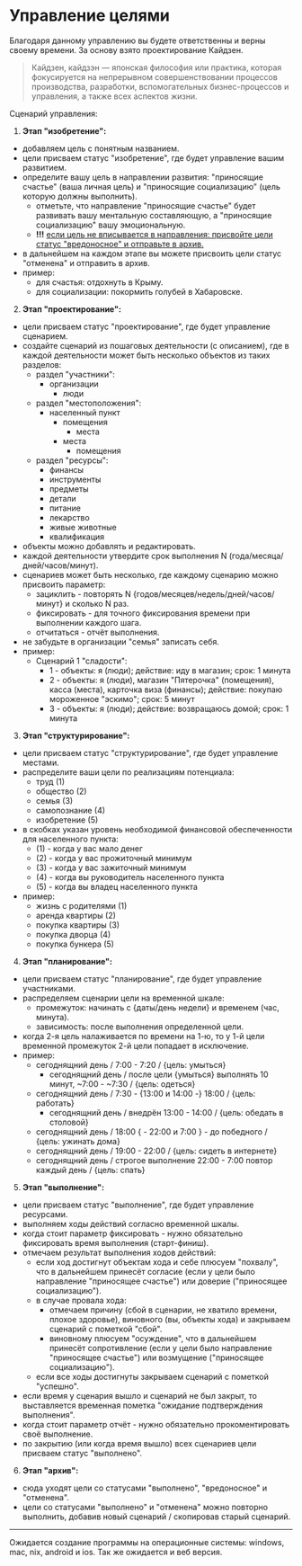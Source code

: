 # Управление целями

Благодаря данному управлению вы будете ответственны и верны своему времени. За основу взято проектирование Кайдзен.

> Кайдзен, кайдзэн — японская философия или практика, которая фокусируется на непрерывном совершенствовании процессов производства, разработки, вспомогательных бизнес-процессов и управления, а также всех аспектов жизни.

Сценарий управления:

1. **Этап "изобретение":**
- добавляем цель с понятным названием.
- цели присваем статус "изобретение", где будет управление вашим развитием.
- определите вашу цель в направлении развития: "приносящие счастье" (ваша личная цель) и "приносящие социализацию" (цель которую должны выполнить).
     - отметьте, что направление "приносящие счастье" будет развивать вашу ментальную составляющую, а "приносящие социализацию" вашу эмоциональную.
     - **!!!** <u>если цель не вписывается в направления: присвойте цели статус "вредоносное" и отправьте в архив.</u>
- в дальнейшем на каждом этапе вы можете присвоить цели статус "отменена" и отправить в архив.
- пример: 
    - для счастья: отдохнуть в Крыму.
    - для социализации: покормить голубей в Хабаровске.
2. **Этап "проектирование":**
- цели присваем статус "проектирование", где будет управление сценарием.
- создайте сценарий из пошаговых деятельности (с описанием), где в каждой деятельности может быть несколько объектов из таких разделов:
     - раздел "участники":
          - организации
             - люди 
     - раздел "местоположения":
          - населенный пункт
             - помещения 
                - места
             - места
                - помещения 
     - раздел "ресурсы":
          - финансы 
          - инструменты 
          - предметы 
          - детали 
          - питание
          - лекарство
          - живые животные
          - квалификация
- объекты можно добавлять и редактировать.
- каждой деятельности утвердите срок выполнения N (года/месяца/дней/часов/минут).
- сценариев может быть несколько, где каждому сценарию можно присвоить параметр:
     - зациклить - повторять N {годов/месяцев/недель/дней/часов/минут} и сколько N раз.
     - фиксировать - для точного фиксирования времени при выполнении каждого шага.
     - отчитаться - отчёт выполнения.
- не забудьте в организации "семья" записать себя.
- пример:
     - Сценарий 1 "сладости":
        - 1 - объекты: я (люди); действие: иду в магазин; срок: 1 минута
        - 2 - объекты: я (люди), магазин "Пятерочка" (помещения), касса (места), карточка виза (финансы); действие: покупаю мороженное "эскимо"; срок: 5 минут
        - 3 - объекты: я (люди); действие: возвращаюсь домой; срок: 1 минута
3. **Этап "структурирование":**
- цели присваем статус "структурирование", где будет управление местами.
- распределите ваши цели по реализациям потенциала: 
    - труд (1)
    - общество (2)
    - семья (3)
    - самопознание (4)
    - изобретение (5)
- в скобках указан уровень необходимой финансовой обеспеченности для населенного пункта:
    - (1) - когда у вас мало денег
    - (2) - когда у вас прожиточный минимум
    - (3) - когда у вас зажиточный минимум
    - (4) - когда вы руководитель населенного пункта
    - (5) - когда вы владец населенного пункта
- пример: 
    - жизнь с родителями (1)
    - аренда квартиры (2)
    - покупка квартиры (3)
    - покупка дворца (4)
    - покупка бункера (5)
4. **Этап "планирование":**
- цели присваем статус "планирование", где будет управление участниками.
- распределяем сценарии цели на временной шкале: 
     - промежуток: начинать с {даты/день недели} и временем (час, минута).
     - зависимость: после выполнения определенной цели.
- когда 2-я цель налаживается по времени на 1-ю, то у 1-й цели временной промежуток 2-й цели попадает в исключение.
- пример: 
     - сегоднящний день / 7:00 - 7:20 / {цель: умыться}
          - сегоднящний день / после цели {умыться} выполнять 10 минут, ~7:00 - ~7:30 / {цель: одеться}
     - сегоднящний день / 7:30 - {13:00 и 14:00 -} 18:00 / {цель: работать}
          - сегоднящний день / внедрён 13:00 - 14:00 / {цель: обедать в столовой}
     - сегоднящний день / 18:00 { - 22:00 и 7:00 } - до победного / {цель: ужинать дома}
     - сегоднящний день / 19:00 - 22:00 / {цель: сидеть в интернете}
     - сегоднящний день / строгое выполнение 22:00 - 7:00 повтор каждый день / {цель: спать}
5. **Этап "выполнение":**
- цели присваем статус "выполнение", где будет управление ресурсами.
- выполняем ходы действий согласно временной шкалы.
- когда стоит параметр фиксировать - нужно обязательно фиксировать время выполнения (старт-финиш).
- отмечаем результат выполнения ходов действий:
     - если ход достигнут объектам хода и себе плюсуем "похвалу", что в дальнейшем принесёт согласие (если у цели было направление "приносящее счастье") или доверие ("приносящее социализацию").
     - в случае провала хода: 
        - отмечаем причину (сбой в сценарии, не хватило времени, плохое здоровье), виновного (вы, объекты хода) и закрываем сценарий с пометкой "сбой". 
        - виновному плюсуем "осуждение", что в дальнейшем принесёт сопротивление (если у цели было направление "приносящее счастье") или возмущение ("приносящее социализацию").
     - если все ходы достигнуты закрываем сценарий с пометкой "успешно".
- если время у сценария вышло и сценарий не был закрыт, то выставляется временная пометка "ожидание подтверждения выполнения". 
- когда стоит параметр отчёт - нужно обязательно прокоментировать своё выполнение.
- по закрытию (или когда время вышло) всех сценариев цели присваем статус "выполнено".
6. **Этап "архив":**
- сюда уходят цели со статусами "выполнено", "вредоносное" и "отменена".
- цели со статусами "выполнено" и "отменена" можно повторно выполнить, добавив новый сценарий / скопировав старый сценарий.

<hr>

Ожидается создание программы на операционные системы: windows, mac, nix, android и ios. Так же ожидается и веб версия.


